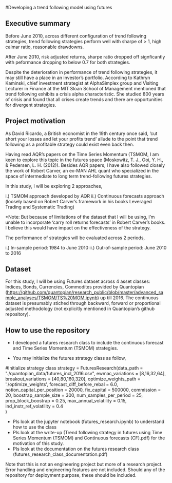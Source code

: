 #Developing a trend following model using futures

## Executive summary

Before June 2010, across different configuration of trend following strategies, trend following strategies perform well with sharpe of > 1, high calmar ratio, reasonable drawdowns.

After June 2010, risk adjusted returns, sharpe ratio dropped off signficantly with peformance dropping to below 0.7 for both strategies. 

Despite the deterioration in performance of trend following strategies, it may still have a place in an investor’s portfolio. According to Kathryn Kaminski, chief investment strategist at AlphaSimplex group and Visiting Lecturer in Finance at the MIT Sloan School of Management mentioned that trend following exhibits a crisis alpha characteristic. She studied 800 years of crisis and found that all crises create trends and there are opportunities for divergent strategies.

## Project motivation

As David Ricardo, a British economist in the 19th century once said, ‘cut short your losses and let your profits trend’ allude to the point that trend following as a profitable strategy could exist even back then.

Having read AQR’s papers on the Time Series Momentum (TSMOM, I am keen to explore this topic in the futures space (Moskowitz, T. J., Ooi, Y. H., & Pedersen, L. H. (2012)). Besides AQR papers, I have also followed closely the work of Robert Carver, an ex-MAN AHL quant who specialized in the space of intermediate to long term trend-following futures strategies. 

In this study, I will be exploring 2 approaches,

i.) TSMOM approach developed by AQR
ii.) Continuous forecasts approach (loosely based on Robert Carver’s framework in his books Leveraged Trading and Systematic Trading)

*Note: But because of limitations of the dataset that I will be using, I’m unable to incorporate ‘carry roll returns forecasts’ in Robert Carver’s books. I believe this would have impact on the effectiveness of the strategy.

The performance of strategies will be evaluated across 2 periods,

i.) In-sample period: 1984 to June 2010
ii.) Out-of-sample period: June 2010 to 2016

## Dataset

For this study, I will be using Futures dataset across 4 asset classes: Indices, Bonds, Currencies, Commodites provided by Quantopian (https://github.com/quantopian/research_public/blob/master/advanced_sample_analyses/TSMOM/TS%20MOM.ipynb) up till 2016. The continuous dataset is presumably stiched through backward, forward or proportional adjusted methodology (not explicitly mentioned in Quantopian’s github repository).


## How to use the repository

- I developed a futures research class to include the continuous forecast and Time Series Momentum (TSMOM) strategies.

- You may initialize the futures strategy class as follow,

#Initialize strategy class
strategy = FuturesResearch(data_path = "./quantopian_data/futures_incl_2016.csv", 
                           ewmac_variations = [8,16,32,64], 
                           breakout_variations = [40,80,160,320], 
                           optimize_weights_path = './optimize_weights', 
                           forecast_diff_before_rebal = 6.0,
                           notion_capital_per_position = 20000,
                           fix_capital = 500000,
                           commission = 20,
                           boostrap_sample_size = 300,
                           num_samples_per_period = 25,
                           prop_block_boostrap = 0.25,
                           max_annual_volatility = 0.15,
                           ind_instr_ref_volatility = 0.4                         
                           )

- Pls look at the jupyter notebook (futures_research.ipynb) to understand how to use the class
- Pls look at the write-up (Trend following strategy in futures using Time Series Momentum (TSMOM) and Continuous forecasts (CF).pdf) for the motivation of this study.
- Pls look at the documentation on the futures research class (futures_research_class_documentation.pdf)

Note that this is not an engineering project but more of a research project. Error handling and engineering features are not included. Should any of the repository for deployment purpose, these should be included. 



